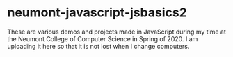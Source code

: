 # neumont-javascript-jsbasics2

These are various demos and projects made in JavaScript during my time at the Neumont College of Computer Science in Spring of 2020. I am uploading it here so that it is not lost when I change computers.
